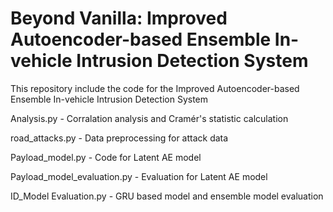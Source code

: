 # Beyond Vanilla: Improved Autoencoder-based Ensemble In-vehicle Intrusion Detection System

This repository include the code for the Improved Autoencoder-based Ensemble In-vehicle Intrusion Detection System

Analysis.py - Corralation analysis and Cramér's statistic calculation

road_attacks.py - Data preprocessing for attack data

Payload_model.py - Code for Latent AE model

Payload_model_evaluation.py - Evaluation for Latent AE model

ID_Model Evaluation.py - GRU based model and ensemble model evaluation
